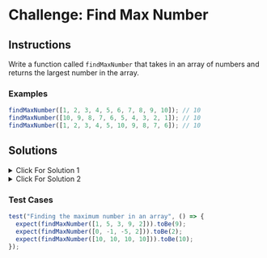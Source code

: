 # Challenge: Find Max Number

## Instructions

Write a function called `findMaxNumber` that takes in an array of numbers and returns the largest number in the array.

### Examples

```js
findMaxNumber([1, 2, 3, 4, 5, 6, 7, 8, 9, 10]); // 10
findMaxNumber([10, 9, 8, 7, 6, 5, 4, 3, 2, 1]); // 10
findMaxNumber([1, 2, 3, 4, 5, 10, 9, 8, 7, 6]); // 10
```

## Solutions

<details>
  <summary>Click For Solution 1</summary>

This is the easy way to do it. There is a method called `Math.max()` that will return the largest number in an array. This is not the way I would suggest doing it, but it is good to know that this method exists.

```js
function findMaxNumber(arr) {
  return Math.max(...arr);
}
```

</details>

<details>
  <summary>Click For Solution 2</summary>

```js
function findMaxNumber(arr) {
  let max = arr[0];

  for (let i = 1; i < arr.length; i++) {
    if (arr[i] > max) {
      max = arr[i];
    }
  }

  return max;
}
```

</details>

### Test Cases

```js
test("Finding the maximum number in an array", () => {
  expect(findMaxNumber([1, 5, 3, 9, 2])).toBe(9);
  expect(findMaxNumber([0, -1, -5, 2])).toBe(2);
  expect(findMaxNumber([10, 10, 10, 10])).toBe(10);
});
```
